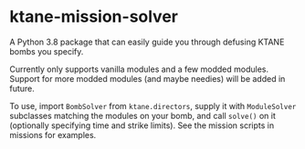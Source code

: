 # ktane-mission-solver
A Python 3.8 package that can easily guide you through defusing KTANE bombs you specify.

Currently only supports vanilla modules and a few modded modules. Support for more modded modules (and maybe needies) will be added in future.

To use, import `BombSolver` from `ktane.directors`, supply it with `ModuleSolver` subclasses matching the modules on your bomb,
and call `solve()` on it (optionally specifying time and strike limits). See the mission scripts in missions for examples.

